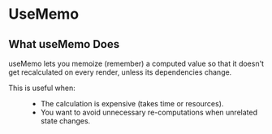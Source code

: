 <div>
  <h1>UseMemo</h1>
  <h2>What useMemo Does</h2>
  <p>
    useMemo lets you memoize (remember) a computed value so that it doesn't get recalculated on every render, unless its dependencies change.
  </p>
  <dl>
    <dt>This is useful when: </dt>
    <dd>
      <ul>
        <li>The calculation is expensive (takes time or resources).</li>
        <li>You want to avoid unnecessary re-computations when unrelated state changes.</li>
      </ul>
    </dd>
  </dl>
</div>
